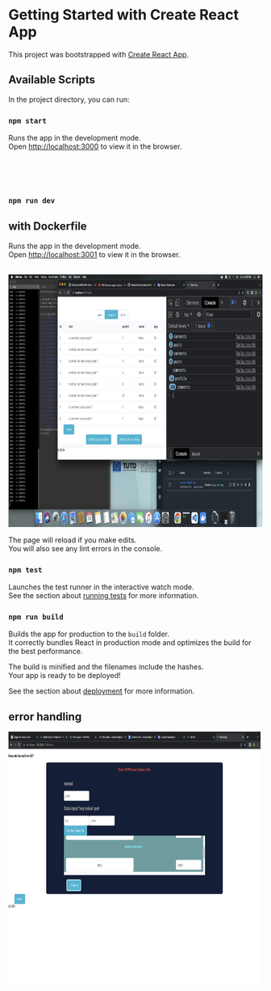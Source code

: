 # Getting Started with Create React App

This project was bootstrapped with [Create React App](https://github.com/facebook/create-react-app).

## Available Scripts

In the project directory, you can run:

### `npm start`

Runs the app in the development mode.\
Open [http://localhost:3000](http://localhost:3000) to view it in the browser.



<br>
<br>
<br>

### `npm run dev`
<h2>with Dockerfile</h2>

Runs the app in the development mode.\
Open [http://localhost:3001](http://localhost:3001) to view it in the browser.
<br/>
<br/>
<div>
    <div><img src="./public/synchrons.png" alt="Syncrons" width="900" height="500"></div>
</div>



The page will reload if you make edits.\
You will also see any lint errors in the console.

### `npm test`

Launches the test runner in the interactive watch mode.\
See the section about [running tests](https://facebook.github.io/create-react-app/docs/running-tests) for more information.

### `npm run build`


Builds the app for production to the `build` folder.\
It correctly bundles React in production mode and optimizes the build for the best performance.

The build is minified and the filenames include the hashes.\
Your app is ready to be deployed!

See the section about [deployment](https://facebook.github.io/create-react-app/docs/deployment) for more information.

<h2>error handling</h2>
<div>
    <div><img src="./public/error.png" alt="Game" width="500" height="500"></div>
</div>

